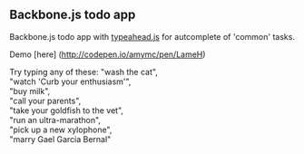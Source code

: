 Backbone.js todo app
--------------------

Backbone.js todo app with [typeahead.js](http://twitter.github.io/typeahead.js/) for autcomplete of 'common' tasks. 

Demo [here] (http://codepen.io/amymc/pen/LameH)

Try typing any of these:
"wash the cat",<br/>
 "watch 'Curb your enthusiasm'", <br/>
 "buy milk",<br/>
 "call your parents", <br/>
 "take your goldfish to the vet", <br/>
 "run an ultra-marathon",<br/>
  "pick up a new xylophone",<br/>
 "marry Gael Garcia Bernal"
